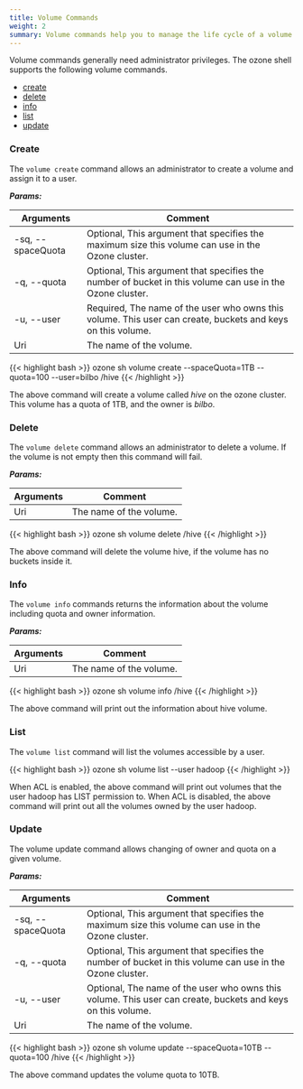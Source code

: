 ```yaml
---
title: Volume Commands
weight: 2
summary: Volume commands help you to manage the life cycle of a volume.
---
```

<!---
  Licensed to the Apache Software Foundation (ASF) under one or more
  contributor license agreements.  See the NOTICE file distributed with
  this work for additional information regarding copyright ownership.
  The ASF licenses this file to You under the Apache License, Version 2.0
  (the "License"); you may not use this file except in compliance with
  the License.  You may obtain a copy of the License at

      http://www.apache.org/licenses/LICENSE-2.0

  Unless required by applicable law or agreed to in writing, software
  distributed under the License is distributed on an "AS IS" BASIS,
  WITHOUT WARRANTIES OR CONDITIONS OF ANY KIND, either express or implied.
  See the License for the specific language governing permissions and
  limitations under the License.
-->

Volume commands generally need administrator privileges. The ozone shell supports the following volume commands.

  * [create](#create)
  * [delete](#delete)
  * [info](#info)
  * [list](#list)
  * [update](#update)

### Create

The `volume create` command allows an administrator to create a volume and
assign it to a user.

***Params:***

| Arguments                      |  Comment                                |
|--------------------------------|-----------------------------------------|
| -sq, \-\-spaceQuota             | Optional, This argument that specifies the maximum size this volume can use in the Ozone cluster.                                        |
| -q, \-\-quota                  | Optional, This argument that specifies the number of bucket in this volume can use in the Ozone cluster.                                        |
| -u, \-\-user                   | Required, The name of the user who owns this volume. This user can create, buckets and keys on this volume.                                       |
|  Uri                           | The name of the volume.                                        |

{{< highlight bash >}}
ozone sh volume create --spaceQuota=1TB --quota=100 --user=bilbo /hive
{{< /highlight >}}

The above command will create a volume called _hive_ on the ozone cluster. This
volume has a quota of 1TB, and the owner is _bilbo_.

### Delete

The `volume delete` command allows an administrator to delete a volume. If the
volume is not empty then this command will fail.

***Params:***

| Arguments                      |  Comment                                |
|--------------------------------|-----------------------------------------|
|  Uri                           | The name of the volume.

{{< highlight bash >}}
ozone sh volume delete /hive
{{< /highlight >}}

The above command will delete the volume hive, if the volume has no buckets
inside it.

### Info

The `volume info` commands returns the information about the volume including
quota and owner information.

***Params:***

| Arguments                      |  Comment                                |
|--------------------------------|-----------------------------------------|
|  Uri                           | The name of the volume.

{{< highlight bash >}}
ozone sh volume info /hive
{{< /highlight >}}

The above command will print out the information about hive volume.

### List

The `volume list` command will list the volumes accessible by a user.

{{< highlight bash >}}
ozone sh volume list --user hadoop
{{< /highlight >}}

When ACL is enabled, the above command will print out volumes that the user
hadoop has LIST permission to. When ACL is disabled, the above command will
print out all the volumes owned by the user hadoop.

### Update

The volume update command allows changing of owner and quota on a given volume.

***Params:***

| Arguments                      |  Comment                                |
|--------------------------------|-----------------------------------------|
| -sq, \-\-spaceQuota             | Optional, This argument that specifies the maximum size this volume can use in the Ozone cluster.                                        |
| -q, \-\-quota                  | Optional, This argument that specifies the number of bucket in this volume can use in the Ozone cluster.                                        |
| -u, \-\-user                   | Optional, The name of the user who owns this volume. This user can create, buckets and keys on this volume.                                       |
|  Uri                           | The name of the volume.                                        |

{{< highlight bash >}}
ozone sh volume update --spaceQuota=10TB --quota=100 /hive
{{< /highlight >}}

The above command updates the volume quota to 10TB.
